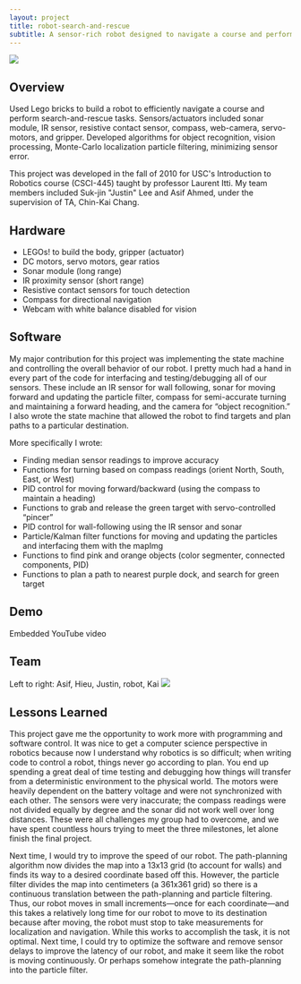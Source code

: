```yaml
---
layout: project
title: robot-search-and-rescue
subtitle: A sensor-rich robot designed to navigate a course and perform search-and-rescue tasks.
---
```


<img src="http://niftyhedgehog.com/robot-search-and-rescue/images/robot_closed.jpg">

## Overview
Used Lego bricks to build a robot to efficiently navigate a course and perform search-and-rescue tasks. Sensors/actuators included sonar module, IR sensor, resistive contact sensor, compass, web-camera, servo-motors, and gripper. Developed algorithms for object recognition, vision processing, Monte-Carlo localization particle filtering, minimizing sensor error.

This project was developed in the fall of 2010 for USC's Introduction to Robotics course (CSCI-445) taught by professor Laurent Itti. My team members included Suk-jin "Justin" Lee and Asif Ahmed, under the supervision of TA, Chin-Kai Chang.

## Hardware
* LEGOs! to build the body, gripper (actuator)
* DC motors, servo motors, gear ratios
* Sonar module (long range)
* IR proximity sensor (short range)
* Resistive contact sensors for touch detection
* Compass for directional navigation
* Webcam with white balance disabled for vision

## Software
My major contribution for this project was implementing the state machine and controlling the overall behavior of our robot. I pretty much had a hand in every part of the code for interfacing and testing/debugging all of our sensors. These include an IR sensor for wall following, sonar for moving forward and updating the particle filter, compass for semi-accurate turning and maintaining a forward heading, and the camera for “object recognition.” I also wrote the state machine that allowed the robot to find targets and plan paths to a particular destination.  

More specifically I wrote:

* Finding median sensor readings to improve accuracy
* Functions for turning based on compass readings (orient North, South, East, or West)
* PID control for moving forward/backward (using the compass to maintain a heading)
* Functions to grab and release the green target with servo-controlled “pincer”
* PID control for wall-following using the IR sensor and sonar
* Particle/Kalman filter functions for moving and updating the particles and interfacing them with the mapImg
* Functions to find pink and orange objects (color segmenter, connected components, PID)
* Functions to plan a path to nearest purple dock, and search for green target

## Demo
Embedded YouTube video

## Team
Left to right: Asif, Hieu, Justin, robot, Kai
<img src="http://niftyhedgehog.com/robot-search-and-rescue/images/team5.jpg">

## Lessons Learned
This project gave me the opportunity to work more with programming and software control. It was nice to get a computer science perspective in robotics because now I understand why robotics is so difficult; when writing code to control a robot, things never go according to plan. You end up spending a great deal of time testing and debugging how things will transfer from a deterministic environment to the physical world. The motors were heavily dependent on the battery voltage and were not synchronized with each other. The sensors were very inaccurate; the compass readings were not divided equally by degree and the sonar did not work well over long distances. These were all challenges my group had to overcome, and we have spent countless hours trying to meet the three milestones, let alone finish the final project.  

Next time, I would try to improve the speed of our robot. The path-planning algorithm now divides the map into a 13x13 grid (to account for walls) and finds its way to a desired coordinate based off this. However, the particle filter divides the map into centimeters (a 361x361 grid) so there is a continuous translation between the path-planning and particle filtering.  Thus, our robot moves in small increments—once for each coordinate—and this takes a relatively long time for our robot to move to its destination because after moving, the robot must stop to take measurements for localization and navigation.  While this works to accomplish the task, it is not optimal. Next time, I could try to optimize the software and remove sensor delays to improve the latency of our robot, and make it seem like the robot is moving continuously. Or perhaps somehow integrate the path-planning into the particle filter.
